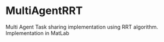 # MultiAgentRRT
Multi Agent Task sharing implementation using RRT algorithm. Implementation in MatLab
